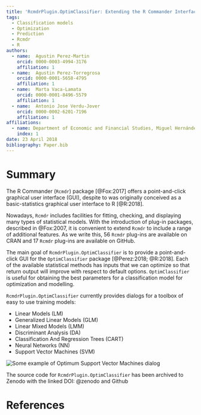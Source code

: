 ```yaml
---
title: 'RcmdrPlugin.OptimClassifier: Extending the R Commander Interface to create the best train for classification models'
tags:
  - Classification models
  - Optimization
  - Prediction
  - Rcmdr
  - R
authors:
  - name:  Agustin Perez-Martin
    orcid: 0000-0003-4994-3176
    affiliation: 1
  - name:  Agustin Perez-Torregrosa
    orcid: 0000-0001-5658-4795
    affiliation: 1
  - name:  Marta Vaca-Lamata
    orcid: 0000-0001-8496-5579
    affiliation: 1
  - name:  Antonio Jose Verdu-Jover
    orcid: 0000-0002-6201-7196
    affiliation: 1
affiliations:
  - name: Department of Economic and Financial Studies, Miguel Hernández University of Elche, Spain
    index: 1
date: 23 April 2018
bibliography: Paper.bib
---
```




# Summary

The R Commander (``Rcmdr``) package [@Fox:2017] offers a point-and-click graphical user interface (GUI), despite to was originally conceived as a basic-statistics graphical user interface to R [@R:2018].

Nowadays, ``Rcmdr`` includes facilities for fitting, checking, and displaying many types of statistical models. With the introduction of plug-in packages, described in @Fox:2007, it is convenient to extend ``Rcmdr`` to include a range of additional features. As we write this, 56 ``Rcmdr`` plug-ins are available on CRAN and 17 ``Rcmdr`` plug-ins are available on GitHub.

The main goal of ``RcmdrPlugin.OptimClassifier`` is to provide a point-and-click GUI for the ``OptimClassifier`` package [@Perez:2018; @R:2018]. Each of the available statistical methods has inputs that we can optimize so that return output will improve with respect to default options. ``OptimClassifier`` is useful for obtaining the best parameters for a classification model for optimization and modelling.

``RcmdrPlugin.OptimClassifier`` currently provides dialogs for a toolbox of easy to use training models:

 - Linear Models (LM)
 - Generalized Linear Models (GLM)
 - Linear Mixed Models (LMM)
 - Discriminant Analysis (DA)
 - Classification And Regression Trees (CART)
 - Neural Networks (NN)
 - Support Vector Machines (SVM) 

![Some example of Optimum Support Vector Machines dialog](SVMMenu.png)

The source code for ``RcmdrPlugin.OptimClassifier`` has been archived to Zenodo with the linked DOI: @zenodo and Github

# References
